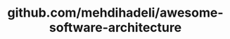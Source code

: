 ---
layout: post
title: github.com/mehdihadeli/awesome-software-architecture
categories: link
tags: [انگلیسی, برنامه‌نویسی]
---